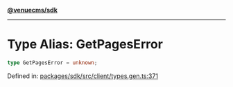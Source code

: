 [**@venuecms/sdk**](../Index.md)

***

# Type Alias: GetPagesError

```ts
type GetPagesError = unknown;
```

Defined in: [packages/sdk/src/client/types.gen.ts:371](https://github.com/venuecms/sdk/blob/9df621babf2d64de41bd45733e16986e94017e8a/packages/sdk/src/client/types.gen.ts#L371)
